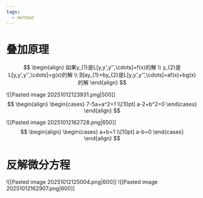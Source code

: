 ```yaml
---
tags:
  - method
---
```

# 叠加原理
$$
\begin{align}
如果y_{1}是L[y,y',y'',\cdots]=f(x)的解 \\
y_{2}是L[y,y',y'',\cdots]=g(x)的解 \\
则ay_{1}+by_{2}是L[y,y',y'',\cdots]=af(x)+bg(x)的解
\end{align}
$$



![[Pasted image 20251012123931.png|500]]
$$
\begin{align}
\begin{cases}
7-5a+a^2=1 \\[10pt]
a-2+b^2=0
\end{cases}
\end{align}
$$

![[Pasted image 20251012162728.png|650]]
$$
\begin{align}
\begin{cases}
a+b=1 \\[10pt]
a-b=0
\end{cases}
\end{align}
$$

# 反解微分方程
![[Pasted image 20251012125004.png|600]]
![[Pasted image 20251012162907.png|600]]
























